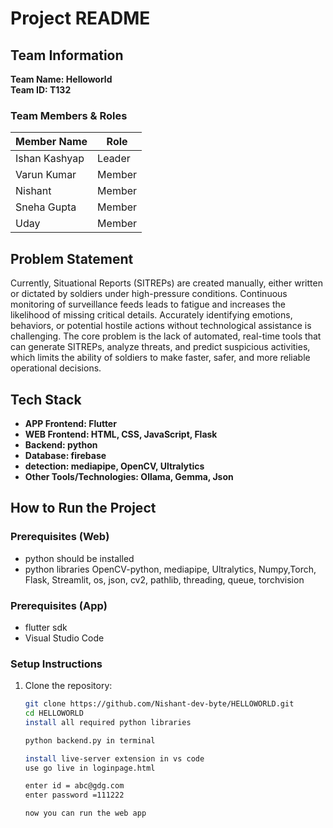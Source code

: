 # Project README

## Team Information
**Team Name: Helloworld**  
**Team ID: T132**  

### Team Members & Roles
| Member Name   | Role |
|---------------|------|
| Ishan Kashyap | Leader |
| Varun Kumar   | Member |
| Nishant       | Member |
| Sneha Gupta   | Member |
| Uday          | Member |

## Problem Statement
Currently, Situational Reports (SITREPs) are created manually, either written or dictated by soldiers under high-pressure conditions. Continuous monitoring of surveillance feeds leads to fatigue and increases the likelihood of missing critical details. Accurately identifying emotions, behaviors, or potential hostile actions without technological assistance is challenging. The core problem is the lack of automated, real-time tools that can generate SITREPs, analyze threats, and predict suspicious activities, which limits the ability of soldiers to make faster, safer, and more reliable operational decisions.

## Tech Stack
- **APP Frontend: Flutter** 
- **WEB Frontend: HTML, CSS, JavaScript, Flask** 
- **Backend: python**   
- **Database: firebase**
- **detection: mediapipe, OpenCV, Ultralytics**
- **Other Tools/Technologies: Ollama, Gemma, Json** 

## How to Run the Project
### Prerequisites (Web)
- python should be installed
- python libraries OpenCV-python, mediapipe, Ultralytics, Numpy,Torch, Flask, Streamlit, os, json, cv2, pathlib, threading, queue, torchvision 

### Prerequisites (App)
- flutter sdk
- Visual Studio Code


### Setup Instructions
1. Clone the repository:  
   ```bash
   git clone https://github.com/Nishant-dev-byte/HELLOWORLD.git
   cd HELLOWORLD
   install all required python libraries

   python backend.py in terminal

   install live-server extension in vs code
   use go live in loginpage.html 

   enter id = abc@gdg.com
   enter password =111222

   now you can run the web app
